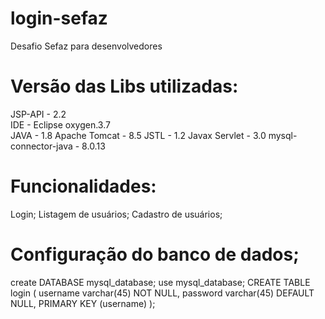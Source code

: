 # login-sefaz
Desafio Sefaz para desenvolvedores

# Versão das Libs utilizadas:
JSP-API - 2.2  
IDE - Eclipse oxygen.3.7  
JAVA - 1.8
Apache Tomcat - 8.5
JSTL - 1.2
Javax Servlet - 3.0
mysql-connector-java - 8.0.13

# Funcionalidades:
Login;
Listagem de usuários;
Cadastro de usuários;

# Configuração do banco de dados;
create DATABASE mysql_database;
use mysql_database;
CREATE TABLE login (
  username varchar(45) NOT NULL,
  password varchar(45) DEFAULT NULL,
  PRIMARY KEY (username)
);
